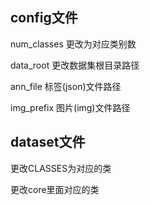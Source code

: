 ## config文件

num_classes 更改为对应类别数

data_root 更改数据集根目录路径

ann_file   标签(json)文件路径

img_prefix  图片(img)文件路径

## dataset文件

更改CLASSES为对应的类

更改core里面对应的类